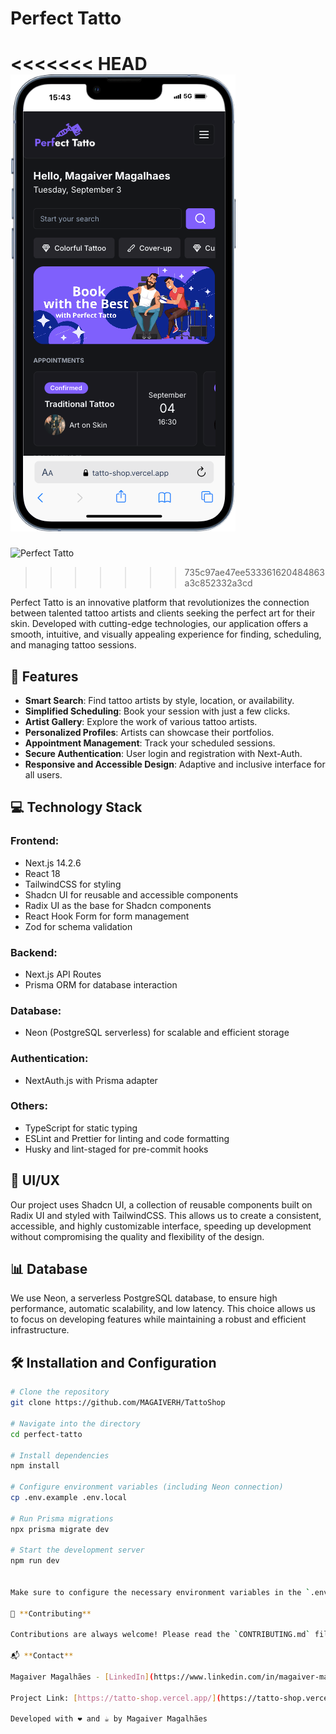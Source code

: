# Perfect Tatto

<<<<<<< HEAD
![Perfect Tatto](/public//telaInicial.png)
=======
![Perfect Tatto](/telaInicial.png)
>>>>>>> 735c97ae47ee533361620484863a3c852332a3cd

Perfect Tatto is an innovative platform that revolutionizes the connection between talented tattoo artists and clients seeking the perfect art for their skin. Developed with cutting-edge technologies, our application offers a smooth, intuitive, and visually appealing experience for finding, scheduling, and managing tattoo sessions.

## 🚀 Features

- **Smart Search**: Find tattoo artists by style, location, or availability.
- **Simplified Scheduling**: Book your session with just a few clicks.
- **Artist Gallery**: Explore the work of various tattoo artists.
- **Personalized Profiles**: Artists can showcase their portfolios.
- **Appointment Management**: Track your scheduled sessions.
- **Secure Authentication**: User login and registration with Next-Auth.
- **Responsive and Accessible Design**: Adaptive and inclusive interface for all users.

## 💻 Technology Stack

### Frontend:

- Next.js 14.2.6
- React 18
- TailwindCSS for styling
- Shadcn UI for reusable and accessible components
- Radix UI as the base for Shadcn components
- React Hook Form for form management
- Zod for schema validation

### Backend:

- Next.js API Routes
- Prisma ORM for database interaction

### Database:

- Neon (PostgreSQL serverless) for scalable and efficient storage

### Authentication:

- NextAuth.js with Prisma adapter

### Others:

- TypeScript for static typing
- ESLint and Prettier for linting and code formatting
- Husky and lint-staged for pre-commit hooks

## 🎨 UI/UX

Our project uses Shadcn UI, a collection of reusable components built on Radix UI and styled with TailwindCSS. This allows us to create a consistent, accessible, and highly customizable interface, speeding up development without compromising the quality and flexibility of the design.

## 📊 Database

We use Neon, a serverless PostgreSQL database, to ensure high performance, automatic scalability, and low latency. This choice allows us to focus on developing features while maintaining a robust and efficient infrastructure.

## 🛠️ Installation and Configuration

```bash
# Clone the repository
git clone https://github.com/MAGAIVERH/TattoShop

# Navigate into the directory
cd perfect-tatto

# Install dependencies
npm install

# Configure environment variables (including Neon connection)
cp .env.example .env.local

# Run Prisma migrations
npx prisma migrate dev

# Start the development server
npm run dev


Make sure to configure the necessary environment variables in the `.env.local` file, including the Neon connection string, before starting the application.

🤝 **Contributing**

Contributions are always welcome! Please read the `CONTRIBUTING.md` file for details on our code of conduct and the process for submitting pull requests.

📬 **Contact**

Magaiver Magalhães - [LinkedIn](https://www.linkedin.com/in/magaiver-magalhaes-bb9572234/)

Project Link: [https://tatto-shop.vercel.app/](https://tatto-shop.vercel.app/)

Developed with ❤️ and ☕ by Magaiver Magalhães
